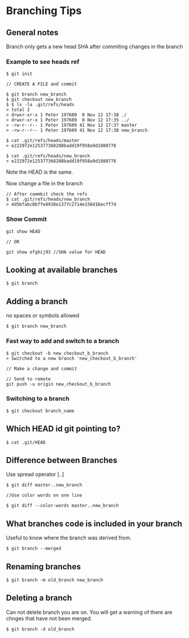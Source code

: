 # Branching Tips

## General notes

Branch only gets a new head SHA after commiting changes in the branch

### Example to see heads ref

```text
$ git init

// CREATE A FILE and commit

$ git branch new_branch
$ git checkout new_branch
$ $ ls -la .git/refs/heads
> total 2
> drwxr-xr-x 1 Peter 197609  0 Nov 12 17:38 ./
> drwxr-xr-x 1 Peter 197609  0 Nov 12 17:35 ../
> -rw-r--r-- 1 Peter 197609 41 Nov 12 17:37 master
> -rw-r--r-- 1 Peter 197609 41 Nov 12 17:38 new_branch

$ cat .git/refs/heads/master
> e222972e125377368208badd19f958a9d1080778

$ cat .git/refs/heads/new_branch
> e222972e125377368208badd19f958a9d1080778
```

Note the HEAD is the same.

Now change a file in the branch

```text
// After commkit check the refs
$ cat .git/refs/heads/new_branch
> 4d5bfabc0bffe8938e1377c2714e158d16ecff7d

```

### Show Commit

```text
git show HEAD

// OR

git show efghij93 //SHA value for HEAD

```

## Looking at available branches 

```text
$ git branch
``` 

## Adding a branch

no spaces or symbols allowed

```text
$ git branch new_branch
```

### Fast way to add and switch to a branch

```text
$ git checkout -b new_checkout_b_branch
> Switched to a new branch 'new_checkout_b_branch'

// Make a change and commit

// Send to remote
git push -u origin new_checkout_b_branch

```

### Switching to a branch

```text
$ git checkout branch_name
```


## Which HEAD id git pointing to?

```text
$ cat .git/HEAD
```

## Difference between Branches

Use spread operator [..]

```text
$ git diff master..new_branch

//Use color words on one line

$ git diff --color-words master..new_branch
```

## What branches code is included in your branch

Useful to know where the branch was derived from.
```text
$ git branch --merged
```

## Renaming branches

```text
$ git branch -m old_branch new_branch
```

## Deleting a branch

Can not delete branch you are on.  You will get a warning of there are chnges that have not been merged.
```text
$ git branch -d old_branch
```
